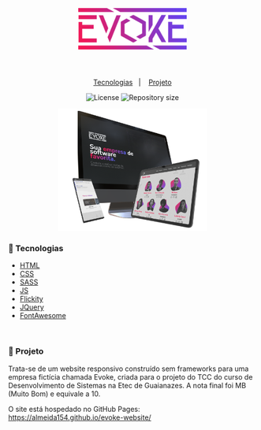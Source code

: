 <br>

<h1 align="center">
    <img alt="Contacts" title="Contacts" src="./public/img/Evoke_Colorful_Lines.png" width="220px" />
</h1>

<br>

<p align="center">
  <a href="#-Tecnologias">Tecnologias</a>&nbsp;&nbsp;&nbsp;|&nbsp;&nbsp;&nbsp;
  <a href="#-Projeto">Projeto</a>
</p>

<p align="center">
    <img alt="License" src="https://img.shields.io/static/v1?label=license&message=MIT&color=4a2dc4&labelColor=6644f6">
    <img alt="Repository size" src="https://img.shields.io/github/repo-size/Almeida154/evoke-website?color=4a2dc4&labelColor=6644f6">
</p>

<p align="center">
  <img alt="Evoke" src=".github/evoke-mockup.png" width="60%">
</p>

### 🚀 Tecnologias

- [HTML](https://www.w3schools.com/html/)
- [CSS](https://www.w3schools.com/css/)
- [SASS](https://sass-lang.com/)
- [JS](https://developer.mozilla.org/pt-BR/docs/Web/JavaScript/)
- [Flickity](https://flickity.metafizzy.co/)
- [JQuery](https://jquery.com/)
- [FontAwesome](https://fontawesome.com/)

<br>

### 🤳 Projeto

Trata-se de um website responsivo construído sem frameworks para uma empresa fictícia chamada Evoke, criada para o projeto do TCC do curso de Desenvolvimento de Sistemas na Etec de Guaianazes. A nota final foi MB (Muito Bom) e equivale a 10.

O site está hospedado no GitHub Pages: https://almeida154.github.io/evoke-website/

<br>
